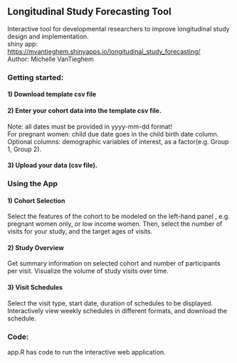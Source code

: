 ## Longitudinal Study Forecasting Tool 

Interactive tool for developmental researchers to improve longitudinal study design and implementation. \
shiny app: https://mvantieghem.shinyapps.io/longitudinal_study_forecasting/ \
Author: Michelle VanTieghem



### Getting started:
#### 1) Download template csv file
#### 2) Enter your cohort data into the template csv file.
Note: all dates must be provided in yyyy-mm-dd format! \
For pregnant women: child due date goes in the child birth date column. \
Optional columns: demographic variables of interest, as a factor(e.g. Group 1, Group 2).
#### 3) Upload your data (csv file).
### Using the App
#### 1) Cohort Selection
Select the features of the cohort to be modeled on the left-hand panel , e.g. pregnant women only, or low income women.
Then, select the number of visits for your study, and the target ages of visits.
#### 2) Study Overview
Get summary information on selected cohort and number of participants per visit.
Visualize the volume of study visits over time.
#### 3) Visit Schedules
Select the visit type, start date, duration of schedules to be displayed.
Interactively view weekly schedules in different formats, and download the schedule.

### Code: 
app.R has code to run the interactive web application. 
